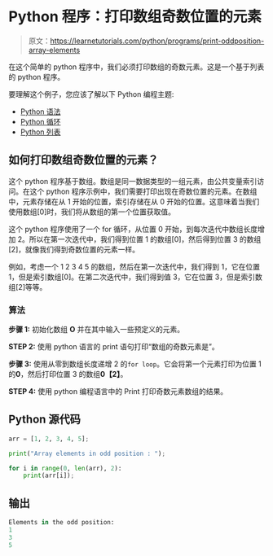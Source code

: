 # Python 程序：打印数组奇数位置的元素

> 原文：<https://learnetutorials.com/python/programs/print-oddposition-array-elements>

在这个简单的 python 程序中，我们必须打印数组的奇数元素。这是一个基于列表的 python 程序。

要理解这个例子，您应该了解以下 Python 编程主题:

*   [Python 语法](../../python/syntax-comments "Python Syntax")
*   [Python 循环](../../python/python-loop-tutorials "Loops in Python")
*   [Python 列表](../../python/python-lists "Python list or array")

## 如何打印数组奇数位置的元素？

这个 python 程序基于数组。数组是同一数据类型的一组元素，由公共变量索引访问。在这个 python 程序示例中，我们需要打印出现在奇数位置的元素。在数组中，元素存储在从 1 开始的位置，索引存储在从 0 开始的位置。这意味着当我们使用数组[0]时，我们将从数组的第一个位置获取值。

这个 python 程序使用了一个 for 循环，从位置 0 开始，到每次迭代中数组长度增加 2。所以在第一次迭代中，我们得到位置 1 的数组[0]，然后得到位置 3 的数组[2]，就像我们得到奇数位置的元素一样。

例如，考虑一个 1 2 3 4 5 的数组，然后在第一次迭代中，我们得到 1，它在位置 1，但是索引数组[0]。在第二次迭代中，我们得到值 3，它在位置 3，但是索引数组[2]等等。

### 算法

**步骤 1:** 初始化数组 **O** 并在其中输入一些预定义的元素。

**STEP 2:** 使用 python 语言的 print 语句打印“数组的奇数元素是”。

**步骤 3:** 使用从零到数组长度递增 2 的`for loop`。它会将第一个元素打印为位置 1 的**0**，然后打印位置 3 的数组**0【2】**。

**STEP 4:** 使用 python 编程语言中的 Print 打印奇数元素数组的结果。

## Python 源代码

```py
arr = [1, 2, 3, 4, 5];     

print("Array elements in odd position : ");    

for i in range(0, len(arr), 2):    
    print(arr[i]); 

```

## 输出

```py
Elements in the odd position:
1
3
5 
```